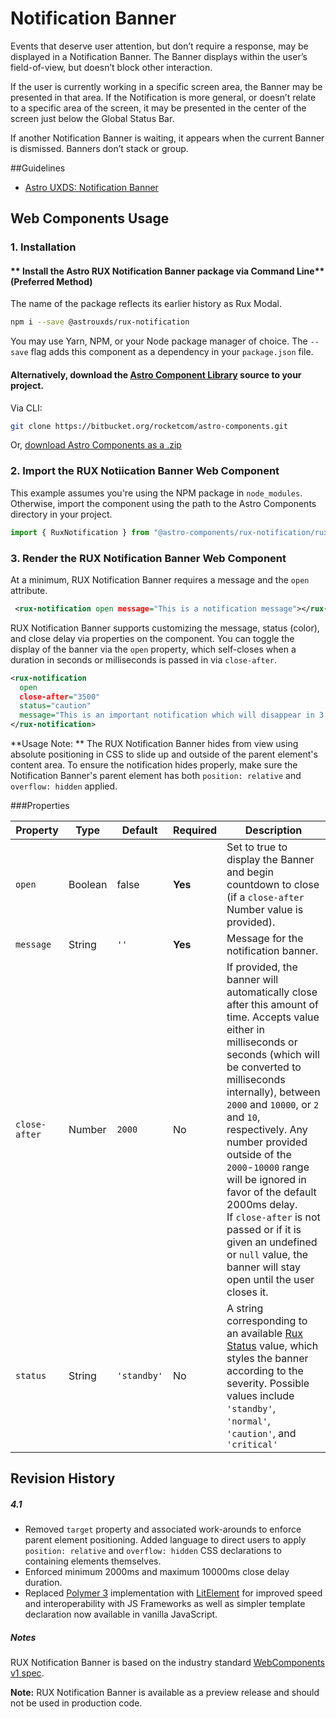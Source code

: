 # Notification Banner

Events that deserve user attention, but don’t require a response, may be displayed in a Notification Banner. The Banner displays within the user’s field-of-view, but doesn’t block other interaction.

If the user is currently working in a specific screen area, the Banner may be presented in that area. If the Notification is more general, or doesn’t relate to a specific area of the screen, it may be presented in the center of the screen just below the Global Status Bar.

If another Notification Banner is waiting, it appears when the current Banner is dismissed. Banners don’t stack or group.

##Guidelines

- [Astro UXDS: Notification Banner](https://www.astrouxds.com/ui-components/notification-banner)

## Web Components Usage

### 1. Installation

#### ** Install the Astro RUX Notification Banner package via Command Line** (Preferred Method)

The name of the package reflects its earlier history as Rux Modal.

```sh
npm i --save @astrouxds/rux-notification
```

You may use Yarn, NPM, or your Node package manager of choice. The `--save` flag adds this component as a dependency in your `package.json` file.

#### **Alternatively**, download the [Astro Component Library](https://bitbucket.org/rocketcom/astro-components/src/master/) source to your project.

Via CLI:

```sh
git clone https://bitbucket.org/rocketcom/astro-components.git
```

Or, [download Astro Components as a .zip](https://bitbucket.org/rocketcom/astro-components/get/master.zip)

### 2. Import the RUX Notiication Banner Web Component

This example assumes you're using the NPM package in `node_modules`. Otherwise, import the component using the path to the Astro Components directory in your project.

```javascript
import { RuxNotification } from "@astro-components/rux-notification/rux-notification.js";
```

### 3. Render the RUX Notification Banner Web Component

At a minimum, RUX Notification Banner requires a message and the `open` attribute.

```xml
 <rux-notification open message="This is a notification message"></rux-notification>
```

RUX Notification Banner supports customizing the message, status (color), and close delay via properties on the component. You can toggle the display of the banner via the `open` property, which self-closes when a duration in seconds or milliseconds is passed in via `close-after`.

```xml
<rux-notification
  open
  close-after="3500"
  status="caution"
  message="This is an important notification which will disappear in 3.5 seconds.">
</rux-notification>
```

**Usage Note: **
The RUX Notification Banner hides from view using absolute positioning in CSS to slide up and outside of the parent element's content area. To ensure the notification hides properly, make sure the Notification Banner's parent element has both `position: relative` and `overflow: hidden` applied.

###Properties

| Property      | Type    | Default     | Required | Description                                                                                                                                                                                                                                                                                                                                                                                                                                                                                       |
| ------------- | ------- | ----------- | -------- | ------------------------------------------------------------------------------------------------------------------------------------------------------------------------------------------------------------------------------------------------------------------------------------------------------------------------------------------------------------------------------------------------------------------------------------------------------------------------------------------------- |
| `open`        | Boolean | false       | **Yes**  | Set to true to display the Banner and begin countdown to close (if a `close-after` Number value is provided).                                                                                                                                                                                                                                                                                                                                                                                     |
| `message`     | String  | `''`        | **Yes**  | Message for the notification banner.                                                                                                                                                                                                                                                                                                                                                                                                                                                              |
| `close-after` | Number  | `2000`      | No       | If provided, the banner will automatically close after this amount of time. Accepts value either in milliseconds or seconds (which will be converted to milliseconds internally), between `2000` and `10000`, or `2` and `10`, respectively. Any number provided outside of the `2000`-`10000` range will be ignored in favor of the default 2000ms delay. <br>If `close-after` is not passed or if it is given an undefined or `null` value, the banner will stay open until the user closes it. |
| `status`      | String  | `'standby'` | No       | A string corresponding to an available [Rux Status](https://astrouxds.com/design-guidelines/status-system) value, which styles the banner according to the severity. Possible values include `'standby'`, `'normal'`, `'caution'`, and `'critical'`                                                                                                                                                                                                                                               |

## Revision History

##### **4.1**

- Removed `target` property and associated work-arounds to enforce parent element positioning. Added language to direct users to apply `position: relative` and `overflow: hidden` CSS declarations to containing elements themselves.
- Enforced minimum 2000ms and maximum 10000ms close delay duration.
- Replaced [Polymer 3](https://www.polymer-project.org) implementation with [LitElement](https://lit-element.polymer-project.org/) for improved speed and interoperability with JS Frameworks as well as simpler template declaration now available in vanilla JavaScript.

##### **Notes**

RUX Notification Banner is based on the industry standard [WebComponents v1 spec](https://html.spec.whatwg.org/multipage/custom-elements.html).

**Note:** RUX Notification Banner is available as a preview release and should not be used in production code.
